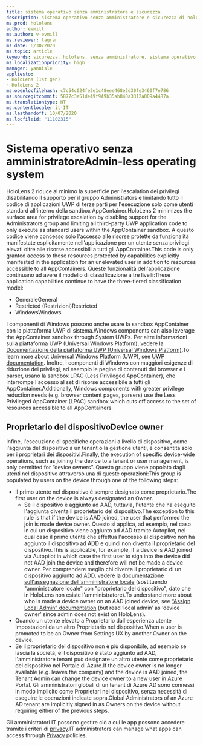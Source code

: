 ```yaml
---
title: sistema operativo senza amministratore e sicurezza
description: sistema operativo senza amministratore e sicurezza di hololens
ms.prod: hololens
author: evmill
ms.author: v-evmill
ms.reviewer: tagran
ms.date: 6/30/2020
ms.topic: article
keywords: sicurezza, hololens, senza amministratore, sistema operativo, sistema operativo senza amministratore, OS amministratore, OS senza amministratore, hololens 2, sicurezza hololens2,
ms.localizationpriority: high
manager: yannisle
appliesto:
- HoloLens (1st gen)
- HoloLens 2
ms.openlocfilehash: c7c54c624fe2e1c48eee468e2d30fe3460f7e786
ms.sourcegitcommit: 5877c3e51de49f949b35ab840a3312a009a4487a
ms.translationtype: HT
ms.contentlocale: it-IT
ms.lasthandoff: 10/07/2020
ms.locfileid: "11102315"
---
```

# <span data-ttu-id="df575-104">Sistema operativo senza amministratore</span><span class="sxs-lookup"><span data-stu-id="df575-104">Admin-less operating system</span></span>

<span data-ttu-id="df575-105">HoloLens 2 riduce al minimo la superficie per l'escalation dei privilegi disabilitando il supporto per il gruppo Administrators e limitando tutto il codice di applicazioni UWP di terze parti per l'esecuzione solo come utenti standard all'interno della sandbox AppContainer.</span><span class="sxs-lookup"><span data-stu-id="df575-105">HoloLens 2 minimizes the surface area for privilege escalation by disabling support for the Administrators group and limiting all third-party UWP application code to only execute as standard users within the AppContainer sandbox.</span></span> <span data-ttu-id="df575-106">A questo codice viene concesso solo l'accesso alle risorse protette da funzionalità manifestate esplicitamente nell'applicazione per un utente senza privilegi elevati oltre alle risorse accessibili a tutti gli AppContainer.</span><span class="sxs-lookup"><span data-stu-id="df575-106">This code is only granted access to those resources protected by capabilities explicitly manifested in the application for an unelevated user in addition to resources accessible to all AppContainers.</span></span>
<span data-ttu-id="df575-107">Queste funzionalità dell'applicazione continuano ad avere il modello di classificazione a tre livelli:</span><span class="sxs-lookup"><span data-stu-id="df575-107">These application capabilities continue to have the three-tiered classification model:</span></span>
  * <span data-ttu-id="df575-108">Generale</span><span class="sxs-lookup"><span data-stu-id="df575-108">General</span></span>
  * <span data-ttu-id="df575-109">Restricted (Restrizioni)</span><span class="sxs-lookup"><span data-stu-id="df575-109">Restricted</span></span>
  * <span data-ttu-id="df575-110">Windows</span><span class="sxs-lookup"><span data-stu-id="df575-110">Windows</span></span>

<span data-ttu-id="df575-111">I componenti di Windows possono anche usare la sandbox AppContainer con la piattaforma UWP di sistema.</span><span class="sxs-lookup"><span data-stu-id="df575-111">Windows components can also leverage the AppContainer sandbox through System UWPs.</span></span> <span data-ttu-id="df575-112">Per altre informazioni sulla piattaforma UWP (Universal Windows Platform), vedere la [Documentazione della piattaforma UWP (Universal Windows Platform)](https://docs.microsoft.com/windows/uwp/).</span><span class="sxs-lookup"><span data-stu-id="df575-112">To learn more about Universal Windows Platform (UWP), see [UWP documentation](https://docs.microsoft.com/windows/uwp/).</span></span> <span data-ttu-id="df575-113">Inoltre, i componenti di Windows con maggiori esigenze di riduzione dei privilegi, ad esempio le pagine di contenuti del browser e i parser, usano la sandbox LPAC (Less Privileged AppContainer), che interrompe l'accesso al set di risorse accessibile a tutti gli AppContainer.</span><span class="sxs-lookup"><span data-stu-id="df575-113">Additionally, Windows components with greater privilege reduction needs (e.g. browser content pages, parsers) use the Less Privileged AppContainer (LPAC) sandbox which cuts off access to the set of resources accessible to all AppContainers.</span></span>

## <span data-ttu-id="df575-114">Proprietario del dispositivo</span><span class="sxs-lookup"><span data-stu-id="df575-114">Device owner</span></span>

<span data-ttu-id="df575-115">Infine, l'esecuzione di specifiche operazioni a livello di dispositivo, come l'aggiunta del dispositivo a un tenant o la gestione utenti, è consentita solo per i proprietari dei dispositivi.</span><span class="sxs-lookup"><span data-stu-id="df575-115">Finally, the execution of specific device-wide operations, such as joining the device to a tenant or user management, is only permitted for “device owners”.</span></span> <span data-ttu-id="df575-116">Questo gruppo viene popolato dagli utenti nel dispositivo attraverso una di queste operazioni:</span><span class="sxs-lookup"><span data-stu-id="df575-116">This group is populated by users on the device through one of the following steps:</span></span>
  * <span data-ttu-id="df575-117">Il primo utente nel dispositivo è sempre designato come proprietario.</span><span class="sxs-lookup"><span data-stu-id="df575-117">The first user on the device is always designated an Owner.</span></span> 
    * <span data-ttu-id="df575-118">Se il dispositivo è aggiunto ad AAD, tuttavia, l'utente che ha eseguito l'aggiunta diventa il proprietario del dispositivo.</span><span class="sxs-lookup"><span data-stu-id="df575-118">The exception to this rule is that if the device is AAD joined, the user that performed the join is made device owner.</span></span> <span data-ttu-id="df575-119">Questo si applica, ad esempio, nel caso in cui un dispositivo viene aggiunto ad AAD tramite Autopilot, nel qual caso il primo utente che effettua l'accesso al dispositivo non ha aggiunto il dispositivo ad ADD e quindi non diventa il proprietario del dispositivo.</span><span class="sxs-lookup"><span data-stu-id="df575-119">This is applicable, for example, if a device is AAD joined via Autopilot in which case the first user to sign into the device did not AAD join the device and therefore will not be made a device owner.</span></span> <span data-ttu-id="df575-120">Per comprendere meglio chi diventa il proprietario di un dispositivo aggiunto ad ADD, vedere la [documentazione sull'assegnazione dell'amministratore locale](https://docs.microsoft.com/azure/active-directory/devices/assign-local-admin) (sostituendo "amministratore locale" con "proprietario del dispositivo", dato che in HoloLens non esiste l'amministratore).</span><span class="sxs-lookup"><span data-stu-id="df575-120">To understand more about who is made a device owner on an AAD joined device, see [“Assign Local Admin” documentation](https://docs.microsoft.com/azure/active-directory/devices/assign-local-admin) (but read ‘local admin’ as ‘device owner’ since admin does not exist on HoloLens).</span></span>
  * <span data-ttu-id="df575-121">Quando un utente elevato a Proprietario dall'esperienza utente Impostazioni da un altro Proprietario nel dispositivo.</span><span class="sxs-lookup"><span data-stu-id="df575-121">When a user is promoted to be an Owner from Settings UX by another Owner on the device.</span></span>
  * <span data-ttu-id="df575-122">Se il proprietario del dispositivo non è più disponibile, ad esempio se lascia la società, e il dispositivo è stato aggiunto ad AAD, l'amministratore tenant può designare un altro utente come proprietario del dispositivo nel Portale di Azure.</span><span class="sxs-lookup"><span data-stu-id="df575-122">If the device owner is no longer available (e.g. leaves the company) and the device is AAD joined, the Tenant Admin can change the device owner to a new user in Azure Portal.</span></span>
<span data-ttu-id="df575-123">Gli amministratori globali di un tenant di Azure AD sono connessi in modo implicito come Proprietari nel dispositivo, senza necessità di eseguire le operazioni indicate sopra.</span><span class="sxs-lookup"><span data-stu-id="df575-123">Global Administrators of an Azure AD tenant are implicitly signed in as Owners on the device without requiring either of the previous steps.</span></span> 

<span data-ttu-id="df575-124">Gli amministratori IT possono gestire ciò a cui le app possono accedere tramite i criteri di [privacy](https://docs.microsoft.com/windows/client-management/mdm/policy-csp-privacy).</span><span class="sxs-lookup"><span data-stu-id="df575-124">IT administrators can manage what apps can access through [Privacy](https://docs.microsoft.com/windows/client-management/mdm/policy-csp-privacy) policies.</span></span> 

